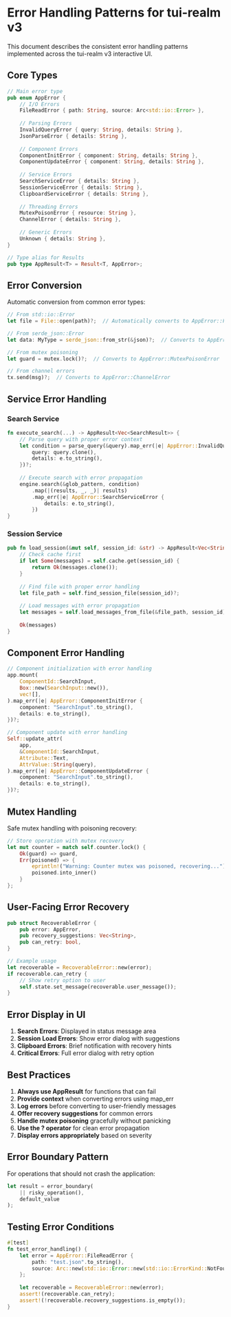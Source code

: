 # Error Handling Patterns for tui-realm v3

This document describes the consistent error handling patterns implemented across the tui-realm v3 interactive UI.

## Core Types

```rust
// Main error type
pub enum AppError {
    // I/O Errors
    FileReadError { path: String, source: Arc<std::io::Error> },
    
    // Parsing Errors
    InvalidQueryError { query: String, details: String },
    JsonParseError { details: String },
    
    // Component Errors
    ComponentInitError { component: String, details: String },
    ComponentUpdateError { component: String, details: String },
    
    // Service Errors
    SearchServiceError { details: String },
    SessionServiceError { details: String },
    ClipboardServiceError { details: String },
    
    // Threading Errors
    MutexPoisonError { resource: String },
    ChannelError { details: String },
    
    // Generic Errors
    Unknown { details: String },
}

// Type alias for Results
pub type AppResult<T> = Result<T, AppError>;
```

## Error Conversion

Automatic conversion from common error types:

```rust
// From std::io::Error
let file = File::open(path)?;  // Automatically converts to AppError::FileReadError

// From serde_json::Error
let data: MyType = serde_json::from_str(&json)?;  // Converts to AppError::JsonParseError

// From mutex poisoning
let guard = mutex.lock()?;  // Converts to AppError::MutexPoisonError

// From channel errors
tx.send(msg)?;  // Converts to AppError::ChannelError
```

## Service Error Handling

### Search Service
```rust
fn execute_search(...) -> AppResult<Vec<SearchResult>> {
    // Parse query with proper error context
    let condition = parse_query(&query).map_err(|e| AppError::InvalidQueryError {
        query: query.clone(),
        details: e.to_string(),
    })?;
    
    // Execute search with error propagation
    engine.search(&glob_pattern, condition)
        .map(|(results, _, _)| results)
        .map_err(|e| AppError::SearchServiceError {
            details: e.to_string(),
        })
}
```

### Session Service
```rust
pub fn load_session(&mut self, session_id: &str) -> AppResult<Vec<String>> {
    // Check cache first
    if let Some(messages) = self.cache.get(session_id) {
        return Ok(messages.clone());
    }
    
    // Find file with proper error handling
    let file_path = self.find_session_file(session_id)?;
    
    // Load messages with error propagation
    let messages = self.load_messages_from_file(&file_path, session_id)?;
    
    Ok(messages)
}
```

## Component Error Handling

```rust
// Component initialization with error handling
app.mount(
    ComponentId::SearchInput,
    Box::new(SearchInput::new()),
    vec![],
).map_err(|e| AppError::ComponentInitError {
    component: "SearchInput".to_string(),
    details: e.to_string(),
})?;

// Component update with error handling
Self::update_attr(
    app,
    &ComponentId::SearchInput,
    Attribute::Text,
    AttrValue::String(query),
).map_err(|e| AppError::ComponentUpdateError {
    component: "SearchInput".to_string(),
    details: e.to_string(),
})?;
```

## Mutex Handling

Safe mutex handling with poisoning recovery:

```rust
// Store operation with mutex recovery
let mut counter = match self.counter.lock() {
    Ok(guard) => guard,
    Err(poisoned) => {
        eprintln!("Warning: Counter mutex was poisoned, recovering...");
        poisoned.into_inner()
    }
};
```

## User-Facing Error Recovery

```rust
pub struct RecoverableError {
    pub error: AppError,
    pub recovery_suggestions: Vec<String>,
    pub can_retry: bool,
}

// Example usage
let recoverable = RecoverableError::new(error);
if recoverable.can_retry {
    // Show retry option to user
    self.state.set_message(recoverable.user_message());
}
```

## Error Display in UI

1. **Search Errors**: Displayed in status message area
2. **Session Load Errors**: Show error dialog with suggestions
3. **Clipboard Errors**: Brief notification with recovery hints
4. **Critical Errors**: Full error dialog with retry option

## Best Practices

1. **Always use AppResult<T>** for functions that can fail
2. **Provide context** when converting errors using map_err
3. **Log errors** before converting to user-friendly messages
4. **Offer recovery suggestions** for common errors
5. **Handle mutex poisoning** gracefully without panicking
6. **Use the ? operator** for clean error propagation
7. **Display errors appropriately** based on severity

## Error Boundary Pattern

For operations that should not crash the application:

```rust
let result = error_boundary(
    || risky_operation(),
    default_value
);
```

## Testing Error Conditions

```rust
#[test]
fn test_error_handling() {
    let error = AppError::FileReadError {
        path: "test.json".to_string(),
        source: Arc::new(std::io::Error::new(std::io::ErrorKind::NotFound, "")),
    };
    
    let recoverable = RecoverableError::new(error);
    assert!(recoverable.can_retry);
    assert!(!recoverable.recovery_suggestions.is_empty());
}
```
